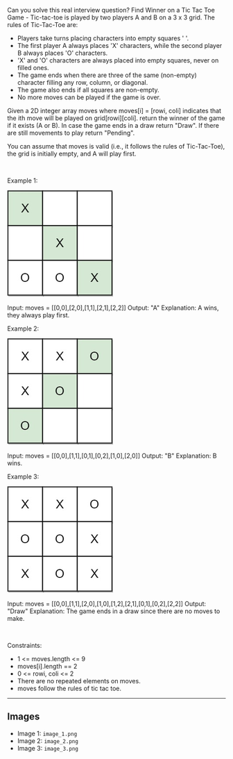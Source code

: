 Can you solve this real interview question? Find Winner on a Tic Tac Toe Game - Tic-tac-toe is played by two players A and B on a 3 x 3 grid. The rules of Tic-Tac-Toe are:

 * Players take turns placing characters into empty squares ' '.
 * The first player A always places 'X' characters, while the second player B always places 'O' characters.
 * 'X' and 'O' characters are always placed into empty squares, never on filled ones.
 * The game ends when there are three of the same (non-empty) character filling any row, column, or diagonal.
 * The game also ends if all squares are non-empty.
 * No more moves can be played if the game is over.

Given a 2D integer array moves where moves[i] = [rowi, coli] indicates that the ith move will be played on grid[rowi][coli]. return the winner of the game if it exists (A or B). In case the game ends in a draw return "Draw". If there are still movements to play return "Pending".

You can assume that moves is valid (i.e., it follows the rules of Tic-Tac-Toe), the grid is initially empty, and A will play first.

 

Example 1:

![Example 1](./image_1.png)


Input: moves = [[0,0],[2,0],[1,1],[2,1],[2,2]]
Output: "A"
Explanation: A wins, they always play first.


Example 2:

![Example 2](./image_2.png)


Input: moves = [[0,0],[1,1],[0,1],[0,2],[1,0],[2,0]]
Output: "B"
Explanation: B wins.


Example 3:

![Example 3](./image_3.png)


Input: moves = [[0,0],[1,1],[2,0],[1,0],[1,2],[2,1],[0,1],[0,2],[2,2]]
Output: "Draw"
Explanation: The game ends in a draw since there are no moves to make.


 

Constraints:

 * 1 <= moves.length <= 9
 * moves[i].length == 2
 * 0 <= rowi, coli <= 2
 * There are no repeated elements on moves.
 * moves follow the rules of tic tac toe.

---

## Images

- Image 1: `image_1.png`
- Image 2: `image_2.png`
- Image 3: `image_3.png`
